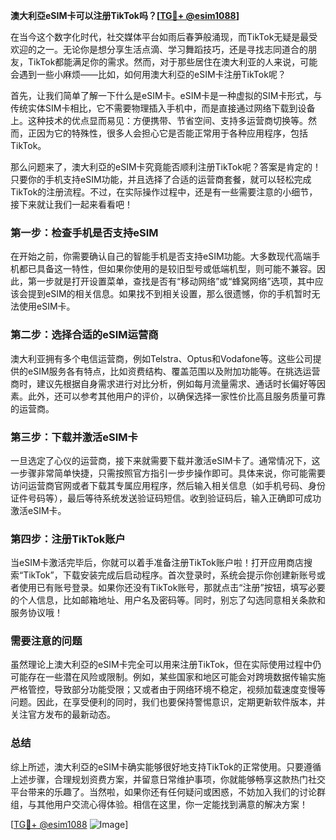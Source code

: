 **澳大利亞eSIM卡可以注册TikTok吗？[[TG💪+ @esim1088](https://t.me/s/esim1088)]**

在当今这个数字化时代，社交媒体平台如雨后春笋般涌现，而TikTok无疑是最受欢迎的之一。无论你是想分享生活点滴、学习舞蹈技巧，还是寻找志同道合的朋友，TikTok都能满足你的需求。然而，对于那些居住在澳大利亚的人来说，可能会遇到一些小麻烦——比如，如何用澳大利亞的eSIM卡注册TikTok呢？

首先，让我们简单了解一下什么是eSIM卡。eSIM卡是一种虚拟的SIM卡形式，与传统实体SIM卡相比，它不需要物理插入手机中，而是直接通过网络下载到设备上。这种技术的优点显而易见：方便携带、节省空间、支持多运营商切换等。然而，正因为它的特殊性，很多人会担心它是否能正常用于各种应用程序，包括TikTok。

那么问题来了，澳大利亞的eSIM卡究竟能否顺利注册TikTok呢？答案是肯定的！只要你的手机支持eSIM功能，并且选择了合适的运营商套餐，就可以轻松完成TikTok的注册流程。不过，在实际操作过程中，还是有一些需要注意的小细节，接下来就让我们一起来看看吧！

### 第一步：检查手机是否支持eSIM

在开始之前，你需要确认自己的智能手机是否支持eSIM功能。大多数现代高端手机都已具备这一特性，但如果你使用的是较旧型号或低端机型，则可能不兼容。因此，第一步就是打开设置菜单，查找是否有“移动网络”或“蜂窝网络”选项，其中应该会提到eSIM的相关信息。如果找不到相关设置，那么很遗憾，你的手机暂时无法使用eSIM卡。

### 第二步：选择合适的eSIM运营商

澳大利亚拥有多个电信运营商，例如Telstra、Optus和Vodafone等。这些公司提供的eSIM服务各有特点，比如资费结构、覆盖范围以及附加功能等。在挑选运营商时，建议先根据自身需求进行对比分析，例如每月流量需求、通话时长偏好等因素。此外，还可以参考其他用户的评价，以确保选择一家性价比高且服务质量可靠的运营商。

### 第三步：下载并激活eSIM卡

一旦选定了心仪的运营商，接下来就需要下载并激活eSIM卡了。通常情况下，这一步骤非常简单快捷，只需按照官方指引一步步操作即可。具体来说，你可能需要访问运营商官网或者下载其专属应用程序，然后输入相关信息（如手机号码、身份证件号码等），最后等待系统发送验证码短信。收到验证码后，输入正确即可成功激活eSIM卡。

### 第四步：注册TikTok账户

当eSIM卡激活完毕后，你就可以着手准备注册TikTok账户啦！打开应用商店搜索“TikTok”，下载安装完成后启动程序。首次登录时，系统会提示你创建新账号或者使用已有账号登录。如果你还没有TikTok账号，那就点击“注册”按钮，填写必要的个人信息，比如邮箱地址、用户名及密码等。同时，别忘了勾选同意相关条款和服务协议哦！

### 需要注意的问题

虽然理论上澳大利亞的eSIM卡完全可以用来注册TikTok，但在实际使用过程中仍可能存在一些潜在风险或限制。例如，某些国家和地区可能会对跨境数据传输实施严格管控，导致部分功能受限；又或者由于网络环境不稳定，视频加载速度变慢等问题。因此，在享受便利的同时，我们也要保持警惕意识，定期更新软件版本，并关注官方发布的最新动态。

### 总结

综上所述，澳大利亞的eSIM卡确实能够很好地支持TikTok的正常使用。只要遵循上述步骤，合理规划资费方案，并留意日常维护事项，你就能够畅享这款热门社交平台带来的乐趣了。当然啦，如果你还有任何疑问或困惑，不妨加入我们的讨论群组，与其他用户交流心得体验。相信在这里，你一定能找到满意的解决方案！

[[TG💪+ @esim1088](https://t.me/s/esim1088) ![Image](https://i.postimg.cc/4NQfJmqS/Snipaste-2025-05-13-00-14-12.png)]